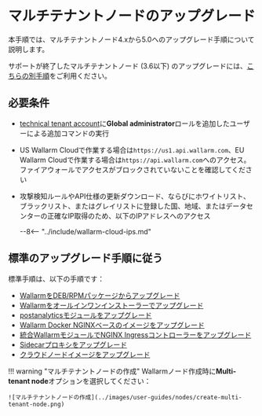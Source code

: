 [ptrav-attack-docs]:                ../attacks-vulns-list.md#path-traversal
[attacks-in-ui-image]:              ../images/admin-guides/test-attacks-quickstart.png

# マルチテナントノードのアップグレード

本手順では、マルチテナントノード4.xから5.0へのアップグレード手順について説明します。

サポートが終了したマルチテナントノード (3.6以下) のアップグレードには、[こちらの別手順](older-versions/multi-tenant.md)をご利用ください。

## 必要条件

* [technical tenant account](../installation/multi-tenant/overview.md#tenant-accounts)に**Global administrator**ロールを追加したユーザーによる追加コマンドの実行
* US Wallarm Cloudで作業する場合は`https://us1.api.wallarm.com`、EU Wallarm Cloudで作業する場合は`https://api.wallarm.com`へのアクセス。ファイアウォールでアクセスがブロックされていないことを確認してください
* 攻撃検知ルールやAPI仕様の更新ダウンロード、ならびにホワイトリスト、ブラックリスト、またはグレイリストに登録した国、地域、またはデータセンターの正確なIP取得のため、以下のIPアドレスへのアクセス

    --8<-- "../include/wallarm-cloud-ips.md"

## 標準のアップグレード手順に従う

標準手順は、以下の手順です：

* [WallarmをDEB/RPMパッケージからアップグレード](nginx-modules.md)
* [Wallarmをオールインワンインストーラーでアップグレード](nginx-modules.md)
* [postanalyticsモジュールをアップグレード](separate-postanalytics.md)
* [Wallarm Docker NGINXベースのイメージをアップグレード](docker-container.md)
* [統合WallarmモジュールでNGINX Ingressコントローラーをアップグレード](ingress-controller.md)
* [Sidecarプロキシをアップグレード](sidecar-proxy.md)
* [クラウドノードイメージをアップグレード](cloud-image.md)

!!! warning "マルチテナントノードの作成"
    Wallarmノード作成時に**Multi-tenant node**オプションを選択してください：

    ![マルチテナントノードの作成](../images/user-guides/nodes/create-multi-tenant-node.png)